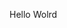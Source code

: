 Hello Wolrd










































































































































































































































































































































































































































































































































































































































































































































































































































































































































































































































































































































































































































































































































































































































































































































































































































































































































































































































































































































































































































































































































































































































































































































































































































































































































































































































































































































































































































































































































































































































































































































































































































































































































































































































































































































































































































































































































































































































































































